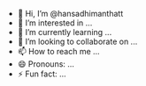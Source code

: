 - 👋 Hi, I’m @hansadhimanthatt
- 👀 I’m interested in ...
- 🌱 I’m currently learning ...
- 💞️ I’m looking to collaborate on ...
- 📫 How to reach me ...
- 😄 Pronouns: ...
- ⚡ Fun fact: ...

<!---
hansadhimantha/hansadhimantha is a ✨ special ✨ repository because its `README.md` (this file) appears on your GitHub profile.
You can click the Preview link to take a look at your changes.
--->
